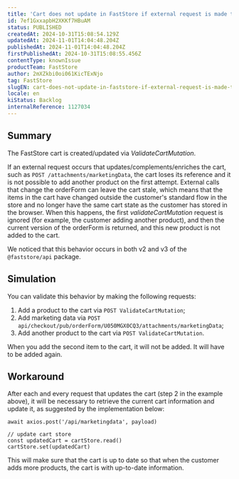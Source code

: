 ```yaml
---
title: 'Cart does not update in FastStore if external request is made to update orderForm'
id: 7ef1GxxapbH2XKKf7HBuAM
status: PUBLISHED
createdAt: 2024-10-31T15:08:54.129Z
updatedAt: 2024-11-01T14:04:48.204Z
publishedAt: 2024-11-01T14:04:48.204Z
firstPublishedAt: 2024-10-31T15:08:55.456Z
contentType: knownIssue
productTeam: FastStore
author: 2mXZkbi0oi061KicTExNjo
tag: FastStore
slugEN: cart-does-not-update-in-faststore-if-external-request-is-made-to-update-orderform
locale: en
kiStatus: Backlog
internalReference: 1127034
---
```


## Summary


The FastStore cart is created/updated via _ValidateCartMutation_.

If an external request occurs that updates/complements/enriches the cart, such as `POST /attachments/marketingData`, the cart loses its reference and it is not possible to add another product on the first attempt. External calls that change the orderForm can leave the cart stale, which means that the items in the cart have changed outside the customer's standard flow in the store and no longer have the same cart state as the customer has stored in the browser. When this happens, the first _validateCartMutation_ request is ignored (for example, the customer adding another product), and then the current version of the orderForm is returned, and this new product is not added to the cart.

We noticed that this behavior occurs in both v2 and v3 of the `@faststore/api` package.


##

## Simulation


You can validate this behavior by making the following requests:

1. Add a product to the cart via `POST ValidateCartMutation`;
2. Add marketing data via `POST api/checkout/pub/orderForm/U050MGX0CQ3/attachments/marketingData`;
3. Add another product to the cart via `POST ValidateCartMutation`.

When you add the second item to the cart, it will not be added. It will have to be added again.


##

## Workaround


After each and every request that updates the cart (step 2 in the example above), it will be necessary to retrieve the current cart information and update it, as suggested by the implementation below:

```
await axios.post('/api/marketingdata', payload)

// update cart store
const updatedCart = cartStore.read()
cartStore.set(updatedCart)
```

This will make sure that the cart is up to date so that when the customer adds more products, the cart is with up-to-date information.


